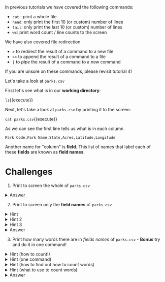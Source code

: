 In previous tutorials we have covered the following commands:

* `cat` : print a whole file
* `head`: only print the first 10 (or custom) number of lines
* `tail`: only print the last 10 (or custom) number of lines
* `wc`: print word count / line counts to the screen

We have also covered file redirection

* `>` to redirect the result of a command to a new file
* `>>` to append the result of a command to a file
* `|` to *pipe* the result of a command to a new command

If you are unsure on these commands, please revisit tutorial 4!

Let's take a look at `parks.csv`

First let's see what is in our **working directory**:

`ls`{{execute}}

Next, let's take a look at `parks.csv` by printing it to the
screen:

`cat parks.csv`{{execute}}

As we can see the first line tells us what is in each column.

```
Park Code,Park Name,State,Acres,Latitude,Longitude
```

Another name for "column" is **field**. This list of names that
label each of these **fields** are known as **field names**.

Challenges
==========

1. Print to screen the whole of `parks.csv`
<details>
    <summary>Answer</summary>
    `cat parks.csv`{{execute}}
</details>

2. Print to screen only the **field names** of `parks.csv`
<details>
    <summary>Hint</summary>
        Remember that the **field names** are found in the
        first line so you only want to print the first line.
</details>
<details>
    <summary>Hint 2</summary>
        Remember you can print the first X number of lines of a file
        using the `head` command.
</details>
<details>
    <summary>Hint 3</summary>
        Remember you can specify the how many lines to print
        with `head` by running it with the parameter `-n`
</details>
<details>
    <summary>Answer</summary>
        `head -n 1 parks.csv`{{execute}}
</details>

3. Print how many words there are in *fields names* of `parks.csv` -
    **Bonus** try and do it in one command!

<details>
    <summary>Hint (how to count!)</summary>
        Remember that you can find word counts using "wc"
</details>
<details>
    <summary>Hint (one command)</summary>
        Remember that you can pipe the results of one command
        into another using `|`
</details>
<details>
    <summary>Hint (how to find out how to count words)</summary>
        You can read the **man page** for `wc` by running:
        `man wc`{{execute}}
</details>
<details>
    <summary>Hint (what to use to count words)</summary>
        You can specify that you want wc to return character
        count with `-c`, lines with `-l` and words with `-w`
</details>
<details>
    <summary>Answer</summary>
        `head -n 1 parks.csv | wc -w`{{execute}}
</details>



